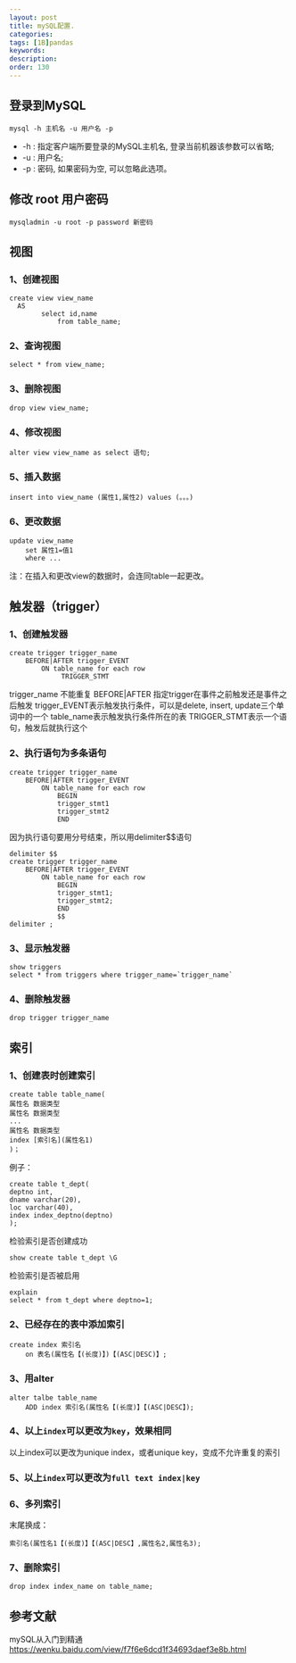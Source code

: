 ```yaml
---
layout: post
title: mySQL配置.
categories:
tags: [1B]pandas
keywords:
description:
order: 130
---
```



## 登录到MySQL
```
mysql -h 主机名 -u 用户名 -p
```
- -h : 指定客户端所要登录的MySQL主机名, 登录当前机器该参数可以省略;
- -u : 用户名;
- -p : 密码, 如果密码为空, 可以忽略此选项。

## 修改 root 用户密码
```
mysqladmin -u root -p password 新密码
```

## 视图
### 1、创建视图
```
create view view_name
  AS
        select id,name
            from table_name;
```

### 2、查询视图
```
select * from view_name;
```
### 3、删除视图
```
drop view view_name;
```

### 4、修改视图
```
alter view view_name as select 语句;
```

### 5、插入数据
```
insert into view_name (属性1,属性2) values (。。。)
```

### 6、更改数据
```
update view_name
    set 属性1=值1
    where ...
```
注：在插入和更改view的数据时，会连同table一起更改。

## 触发器（trigger）

### 1、创建触发器
```
create trigger trigger_name
    BEFORE|AFTER trigger_EVENT
        ON table_name for each row
             TRIGGER_STMT
```

trigger_name 不能重复
 BEFORE|AFTER 指定trigger在事件之前触发还是事件之后触发
trigger_EVENT表示触发执行条件，可以是delete, insert, update三个单词中的一个
table_name表示触发执行条件所在的表
TRIGGER_STMT表示一个语句，触发后就执行这个

### 2、执行语句为多条语句
```
create trigger trigger_name
    BEFORE|AFTER trigger_EVENT
        ON table_name for each row
            BEGIN
            trigger_stmt1
            trigger_stmt2
            END
```

因为执行语句要用分号结束，所以用delimiter$$语句
```
delimiter $$
create trigger trigger_name
    BEFORE|AFTER trigger_EVENT
        ON table_name for each row
            BEGIN
            trigger_stmt1;
            trigger_stmt2;
            END
            $$
delimiter ;
```

### 3、显示触发器
```
show triggers
select * from triggers where trigger_name=`trigger_name`
```

### 4、删除触发器
```
drop trigger trigger_name
```


## 索引

### 1、创建表时创建索引
```
create table table_name(
属性名 数据类型
属性名 数据类型
...
属性名 数据类型
index [索引名](属性名1)
)；
```

例子：
```
create table t_dept(
deptno int,
dname varchar(20),
loc varchar(40),
index index_deptno(deptno)
);
```

检验索引是否创建成功
```
show create table t_dept \G
```
检验索引是否被启用
```
explain
select * from t_dept where deptno=1;
```
### 2、已经存在的表中添加索引
```
create index 索引名
    on 表名(属性名【(长度)】)【(ASC|DESC)】;
```
### 3、用alter
```
alter talbe table_name
    ADD index 索引名(属性名【(长度)】【(ASC|DESC】);
```

### 4、以上```index```可以更改为```key```，效果相同
以上index可以更改为unique index，或者unique key，变成不允许重复的索引

### 5、以上```index```可以更改为```full text index|key```

### 6、多列索引
末尾换成：
```
索引名(属性名1【(长度)】【(ASC|DESC】,属性名2,属性名3);
```

### 7、删除索引
```
drop index index_name on table_name;
```
## 参考文献
mySQL从入门到精通  
https://wenku.baidu.com/view/f7f6e6dcd1f34693daef3e8b.html
